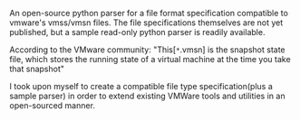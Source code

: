 An open-source python parser for a file format specification compatible to vmware's vmss/vmsn files.
The file specifications themselves are not yet published, but a sample read-only python parser is readily available.

According to the VMware community: "This[`*`.vmsn] is the snapshot state file, which stores the running state of a virtual machine at the time you take that snapshot"

I took upon myself to create a compatible file type specification(plus a sample parser) in order to extend existing VMWare tools and utilities in an open-sourced manner.